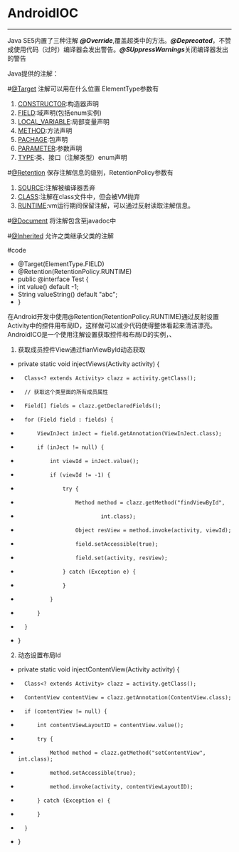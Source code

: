 # AndroidIOC
-------------------------------------------------------
Java SE5内置了三种注解 ***@Override***,覆盖超类中的方法。***@Deprecated***，不赞成使用代码（过时）编译器会发出警告。***@SUppressWarnings***关闭编译器发出的警告

Java提供的注解：

#[@Target](https://www.baidu.com/s?ie=utf-8&f=8&rsv_bp=1&rsv_idx=1&tn=baidu&wd=java%20%40Target&oq=java%20%40Target&rsv_pq=d7e76dd70012532e&rsv_t=ed44lwXD7YwG5xq6Od%2BIxWtJHT7KSFwDqCwuB8%2FpIcRtlJwl%2B9yKTMx1YnM&rqlang=cn&rsv_enter=0)
注解可以用在什么位置 ElementType参数有

1. [CONSTRUCTOR](http://www.cnblogs.com/pepcod/archive/2013/02/16/2913474.html):构造器声明
2. [FIELD](http://www.cnblogs.com/pepcod/archive/2013/02/16/2913474.html):域声明(包括enum实例)
3. [LOCAL_VARIABLE](http://www.cnblogs.com/pepcod/archive/2013/02/16/2913474.html):局部变量声明
4. [METHOD](http://www.cnblogs.com/pepcod/archive/2013/02/16/2913474.html):方法声明
5. [PACHAGE](http://www.cnblogs.com/pepcod/archive/2013/02/16/2913474.html):包声明
6. [PARAMETER](http://www.cnblogs.com/pepcod/archive/2013/02/16/2913474.html):参数声明
7. [TYPE](http://www.cnblogs.com/pepcod/archive/2013/02/16/2913474.html):类、接口（注解类型）enum声明

#[@Retention](https://www.baidu.com/s?ie=utf-8&f=8&rsv_bp=1&rsv_idx=1&tn=baidu&wd=java%20%40Retention&oq=java%20%40Target&rsv_pq=aa43bd0d00129216&rsv_t=5dfcBCaSP47xNPW4JhII46PHeLiPrBn1xk2LeNhIR8xCPdtfukM0d6V2Ed0&rqlang=cn&rsv_enter=0&rsv_sug3=8&rsv_sug6=21&rsv_sug1=6&rsv_sug7=100&rsv_n=2&rsv_sug2=0&inputT=591&rsv_sug4=749)
保存注解信息的级别，RetentionPolicy参数有

1. [SOURCE](http://www.cnblogs.com/pepcod/archive/2013/02/16/2913474.html):注解被编译器丢弃
2. [CLASS](http://www.cnblogs.com/pepcod/archive/2013/02/16/2913474.html):注解在class文件中，但会被VM抛弃
3. [RUNTIME](http://www.cnblogs.com/pepcod/archive/2013/02/16/2913474.html):vm运行期间保留注解，可以通过反射读取注解信息。

#[@Document](https://www.baidu.com/s?ie=utf-8&f=8&rsv_bp=1&tn=site888_3_pg&wd=java%20%40Document&oq=java%20%40Document&rsv_pq=dfc9fae00012e7c9&rsv_t=452dMrnEhCsHYYiyHcsISOizhBHgWjVRVOlJwg4irr1SVzYIlTp3Vl5xbjuB8rbBwllE&rqlang=cn&rsv_enter=0)
将注解包含至javadoc中

#[@Inherited](https://www.baidu.com/s?ie=utf-8&f=8&rsv_bp=1&tn=site888_3_pg&wd=java%20%40Inherited&oq=java%20%40Document&rsv_pq=f2167d8b0015ee18&rsv_t=8860BZSyzvjcgH%2BN2SIdRx2LzkzOT8Ua9OXJijitRhfUkixbUuFDkFNeTgJsZVDuxrqB&rqlang=cn&rsv_enter=0&rsv_sug3=18&rsv_sug1=16&rsv_sug7=100&rsv_n=2&rsv_sug2=0&inputT=64143&rsv_sug4=64317)
允许之类继承父类的注解

#code

- @Target(ElementType.FIELD)
- @Retention(RetentionPolicy.RUNTIME)
- public @interface Test {
- int value() default -1;
- String valueString() default "abc";
- }

在Android开发中使用@Retention(RetentionPolicy.RUNTIME)通过反射设置Activity中的控件用布局ID，这样做可以减少代码使得整体看起来清洁漂亮。
AndroidICO是一个使用注解设置获取控件和布局ID的实例，、

1. 获取成员控件View通过fianViewById动态获取

- private static void injectViews(Activity activity) {
- 		Class<? extends Activity> clazz = activity.getClass();
- 		// 获取这个类里面的所有成员属性
- 		Field[] fields = clazz.getDeclaredFields();
- 		for (Field field : fields) {
- 			ViewInJect inJect = field.getAnnotation(ViewInJect.class);
- 			if (inJect != null) {
- 				int viewId = inJect.value();
- 				if (viewId != -1) {
- 					try {
- 						Method method = clazz.getMethod("findViewById",
- 								int.class);
- 						Object resView = method.invoke(activity, viewId);
- 						field.setAccessible(true);
- 						field.set(activity, resView);
- 					} catch (Exception e) {
- 					}
- 				}
- 			}
- 		}
- 	}

2. 动态设置布局Id

- private static void injectContentView(Activity activity) {
- 		Class<? extends Activity> clazz = activity.getClass();
- 		ContentView contentView = clazz.getAnnotation(ContentView.class);
- 		if (contentView != null) {
- 			int contentViewLayoutID = contentView.value();
- 			try {
- 				Method method = clazz.getMethod("setContentView", int.class);
- 				method.setAccessible(true);
- 				method.invoke(activity, contentViewLayoutID);
- 			} catch (Exception e) {
- 			}
- 		}
- 	}
